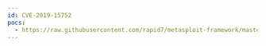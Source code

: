 ```yaml
---
id: CVE-2019-15752
pocs:
  - https://raw.githubusercontent.com/rapid7/metasploit-framework/master/modules/exploits/windows/local/docker_credential_wincred.rb
---
```


